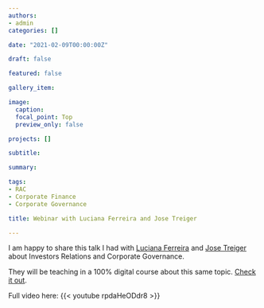 ```yaml
---
authors:
- admin
categories: []

date: "2021-02-09T00:00:00Z"

draft: false

featured: false

gallery_item:

image:
  caption: 
  focal_point: Top
  preview_only: false

projects: []

subtitle: 

summary: 

tags:
- RAC
- Corporate Finance
- Corporate Governance

title: Webinar with Luciana Ferreira and Jose Treiger

---
```


I am happy to share this talk I had with [Luciana Ferreira](www.linkedin.com/in/luciana-paulo-ferreira/) and [Jose Treiger](www.linkedin.com/in/jose-marcos-treiger-a74a3b/) about Investors Relations and Corporate Governance.

They will be teaching in a 100% digital course about this same topic. [Check it out](iag.puc-rio.br/curso/aprimorando-conhecimentos-mercado-de-capitais-e-ri/).

Full video here: {{< youtube rpdaHeODdr8 >}}









